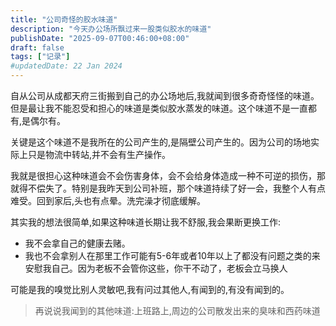 ```yaml
---
title: "公司奇怪的胶水味道"
description: "今天办公场所飘过来一股类似胶水的味道"
publishDate: "2025-09-07T00:46:00+08:00"
draft: false
tags: ["记录"]
#updatedDate: 22 Jan 2024
---
```


自从公司从成都天府三街搬到自己的办公场地后,我就闻到很多奇奇怪怪的味道。但是最让我不能忍受和担心的味道是类似胶水蒸发的味道。这个味道不是一直都有,是偶尔有。

关键是这个味道不是我所在的公司产生的,是隔壁公司产生的。因为公司的场地实际上只是物流中转站,并不会有生产操作。

我就是很担心这种味道会不会伤害身体，会不会给身体造成一种不可逆的损伤，那就得不偿失了。特别是我昨天到公司补班，那个味道持续了好一会，我整个人有点难受。回到家后,头也有点晕。洗完澡才彻底缓解。

其实我的想法很简单,如果这种味道长期让我不舒服,我会果断更换工作:
- 我不会拿自己的健康去赌。
- 我也不会拿别人在那里工作可能有5-6年或者10年以上了都没有问题之类的来安慰我自己。因为老板不会管你这些，你干不动了，老板会立马换人

可能是我的嗅觉比别人灵敏吧,我有问过其他人,有闻到的,有没有闻到的。


> 再说说我闻到的其他味道:上班路上,周边的公司散发出来的臭味和西药味道






